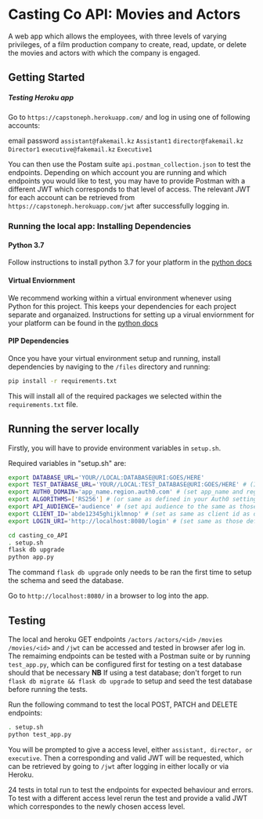 # Casting Co API: Movies and Actors
A web app which allows the employees, with three levels of varying privileges, of a film production company to create, read, update, or delete the movies and actors with which the company is engaged. 

## Getting Started

##### Testing Heroku app

Go to `https://capstoneph.herokuapp.com/` and log in using one of following accounts:

email                     password
`assistant@fakemail.kz`  `Assistant1`
`director@fakemail.kz`   `Director1`
`executive@fakemail.kz`  `Executive1`

You can then use the Postam suite `api.postman_collection.json` to test the endpoints. Depending on which account you are running and which endpoints you would like to test, you may have to provide Postman with a different JWT which corresponds to that level of access. The relevant JWT for each account can be retrieved from `https://capstoneph.herokuapp.com/jwt` after successfully logging in.

### Running the local app: Installing Dependencies

#### Python 3.7

Follow instructions to install python 3.7 for your platform in the [python docs](https://www.python.org/downloads/release/python-372/)

#### Virtual Enviornment

We recommend working within a virtual environment whenever using Python for this project. This keeps your dependencies for each project separate and organaized. Instructions for setting up a virual enviornment for your platform can be found in the [python docs](https://packaging.python.org/guides/installing-using-pip-and-virtual-environments/)

#### PIP Dependencies

Once you have your virtual environment setup and running, install dependencies by naviging to the `/files` directory and running:

```bash
pip install -r requirements.txt
```

This will install all of the required packages we selected within the `requirements.txt` file.

## Running the server locally

Firstly, you will have to provide environment variables in `setup.sh`.

Required variables in "setup.sh" are:
```bash
export DATABASE_URL='YOUR//LOCAL:DATABASE@URI:GOES/HERE'
export TEST_DATABASE_URL='YOUR//LOCAL:TEST_DATABASE@URI:GOES/HERE' # (If you prefer to use the 'dev' database for tests too, set this variable equal to the same URI as DATABASE_URI)
export AUTH0_DOMAIN='app_name.region.auth0.com' # (set app_name and region to the same as those defined in your Auth0 dashboard - https://manage.auth0.com/dashboard/)
export ALGORITHMS=['RS256'] # (or same as defined in your Auth0 settings)
export API_AUDIENCE='audience' # (set api audience to the same as those defined in your Auth0 dashboard - https://manage.auth0.com/dashboard/)
export CLIENT_ID='abde12345ghijklmnop' # (set as same as client id as defined in your Auth0 dashboard - https://manage.auth0.com/dashboard/)
export LOGIN_URI='http://localhost:8080/login' # (set same as those defined in your Auth0 dashboard - https://manage.auth0.com/dashboard/)
```

```bash
cd casting_co_API
. setup.sh
flask db upgrade
python app.py
```

The command `flask db upgrade` only needs to be ran the first time to setup the schema and seed the database.

Go to `http://localhost:8080/` in a browser to log into the app. 


## Testing

The local and heroku GET endpoints `/actors` `/actors/<id>` `/movies` `/movies/<id>` and `/jwt` can be accessed and tested in browser afer log in. The remaiming endpoints can be tested with a Postman suite or by running `test_app.py`, which can be configured first for testing on a test database should that be necessary **NB** If using a test database; don't forget to run `flask db migrate && flask db upgrade` to setup and seed the test database before running the tests. 

Run the following command to test the local POST, PATCH and DELETE endpoints:

```bash
. setup.sh
python test_app.py
```

You will be prompted to give a access level, either `assistant, director, or executive`. Then a corresponding and valid JWT will be requested, which can be retrieved by going to `/jwt` after logging in either locally or via Heroku.  

24 tests in total run to test the endpoints for expected behaviour and errors. To test with a different access level rerun the test and provide a valid JWT which correspondes to the newly chosen access level. 
